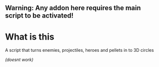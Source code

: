 Warning: Any addon here requires the main script to be activated!
--
#
# What is this
A script that turns enemies, projectiles, heroes and pellets in to 3D circles

*(doesnt work)*